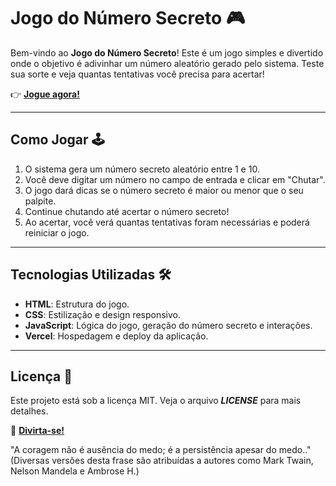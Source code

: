 # Jogo do Número Secreto 🎮

Bem-vindo ao **Jogo do Número Secreto**! Este é um jogo simples e divertido onde o objetivo é adivinhar um número aleatório gerado pelo sistema. Teste sua sorte e veja quantas tentativas você precisa para acertar!

👉 **[Jogue agora!](https://joguinho-nmr-secreto.vercel.app/)**

---

## Como Jogar 🕹️

1. O sistema gera um número secreto aleatório entre 1 e 10.
2. Você deve digitar um número no campo de entrada e clicar em "Chutar".
3. O jogo dará dicas se o número secreto é maior ou menor que o seu palpite.
4. Continue chutando até acertar o número secreto!
5. Ao acertar, você verá quantas tentativas foram necessárias e poderá reiniciar o jogo.

---

## Tecnologias Utilizadas 🛠️

- **HTML**: Estrutura do jogo.
- **CSS**: Estilização e design responsivo.
- **JavaScript**: Lógica do jogo, geração do número secreto e interações.
- **Vercel**: Hospedagem e deploy da aplicação.

---

## Licença 📜
Este projeto está sob a licença MIT. Veja o arquivo ***LICENSE*** para mais detalhes.

🎉 **[Divirta-se!](https://joguinho-nmr-secreto.vercel.app/)**

"A coragem não é ausência do medo; é a persistência apesar do medo.." (Diversas versões desta frase são atribuídas a autores como Mark Twain, Nelson Mandela e Ambrose H.)